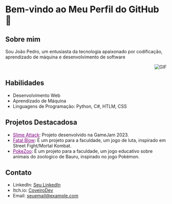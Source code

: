 # Bem-vindo ao Meu Perfil do GitHub 👋


## Sobre mim
Sou João Pedro, um entusiasta da tecnologia apaixonado por codificação, aprendizado de máquina e desenvolvimento de software
<div align="right">
  <img src="https://media4.giphy.com/media/v1.Y2lkPTc5MGI3NjExMmhtc3M1bzA2MnIzczN3ZnN6bTJ3cjE2emZlaHpod20wOGkwc3MzcCZlcD12MV9pbnRlcm5hbF9naWZfYnlfaWQmY3Q9Zw/27UtynCENEhLgiAmik/giphy.gif" alt="GIF">
</div>


## Habilidades
- Desenvolvimento Web
- Aprendizado de Máquina
- Linguagens de Programação: Python, C#, HTLM, CSS

## Projetos Destacadosa

- <a href="https://corveiro.itch.io/slime-attack" style="color:purple">Slime Attack</a>: Projeto desenvolvido na GameJam 2023.
- <a href="https://github.com/CoveiroDev/Fatal-Blow" style="color:purple">Fatal Blow</a>: É um projeto para a faculdade, um jogo de luta, inspirado em Street Fight/Mortal Kombat.
- <a href="https://github.com/CoveiroDev/PoKe-Zoo" style="color:purple">PokeZoo</a>: É um projeto para a faculdade, um jogo educativo sobre animais do zoologico de Bauru, inspirado no jogo Pokémon.

## Contato
- LinkedIn: [Seu LinkedIn](link_para_o_seu_perfil)
- Itch.io: [CoveiroDev](https://corveiro.itch.io/)
- Email: seuemail@example.com



